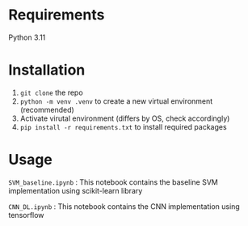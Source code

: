 # Requirements

Python 3.11

# Installation

1. `git clone` the repo
2. `python -m venv .venv` to create a new virtual environment (recommended)
3. Activate virutal environment (differs by OS, check accordingly)
4. `pip install -r requirements.txt` to install required packages

# Usage

`SVM_baseline.ipynb` : This notebook contains the baseline SVM implementation using scikit-learn library

`CNN_DL.ipynb` : This notebook contains the CNN implementation using tensorflow